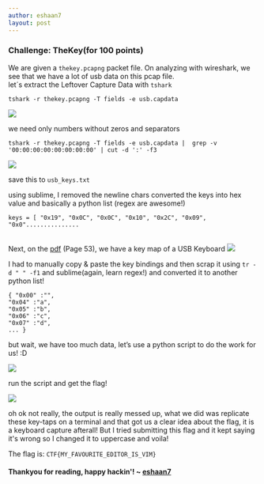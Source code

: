 ```yaml
---
author: eshaan7
layout: post
---
```



### Challenge: TheKey(for 100 points)

We are given a  `thekey.pcapng` packet file. On analyzing with wireshark, we see that we have a lot of usb data on this pcap file. <br/>
let´s extract the Leftover Capture Data with `tshark`

	tshark -r thekey.pcapng -T fields -e usb.capdata

<img src="https://raw.githubusercontent.com/Eshaan7/BSidesSF_CTF_2019_datadumps/master/forensics/100_thekey_COMPLETE/pics/1.png">

we need only numbers without zeros and separators

	tshark -r thekey.pcapng -T fields -e usb.capdata |  grep -v '00:00:00:00:00:00:00:00' | cut -d ':' -f3

<img src="https://raw.githubusercontent.com/Eshaan7/BSidesSF_CTF_2019_datadumps/master/forensics/100_thekey_COMPLETE/pics/2.png">

save this to `usb_keys.txt`

using sublime, I removed the newline chars converted the keys into hex value and basically a python list (regex are awesome!)

	keys = [ "0x19", "0x0C", "0x0C", "0x10", "0x2C", "0x09", "0x0"...............

<br/>
Next, on the <a href="https://www.usb.org/sites/default/files/documents/hut1_12v2.pdf">pdf</a> (Page 53), we have a key map of a USB Keyboard

<img src="https://raw.githubusercontent.com/Eshaan7/BSidesSF_CTF_2019_datadumps/master/forensics/100_thekey_COMPLETE/pics/usbDoc.png">

I had to manually copy & paste the key bindings and then scrap it using `tr -d " " -f1` and sublime(again, learn regex!) and converted it to another python list!

	{ "0x00" :"",
	"0x04" :"a",
	"0x05" :"b",
	"0x06" :"c",
	"0x07" :"d",
	... }

but wait, we have too much data, let’s use a python script to do the work for us! :D

<img src="https://raw.githubusercontent.com/Eshaan7/BSidesSF_CTF_2019_datadumps/master/forensics/100_thekey_COMPLETE/pics/pyscript.png">

run the script and get the flag! 

<img src="https://raw.githubusercontent.com/Eshaan7/BSidesSF_CTF_2019_datadumps/master/forensics/100_thekey_COMPLETE/pics/runpyscript.png">

oh ok not really, the output is really messed up, what we did was replicate these key-taps on a terminal and that got us a clear idea about the flag, it is a keyboard capture afterall!
But I tried submitting this flag and it kept saying it's wrong so I changed it to uppercase and voila!

The flag is: `CTF{MY_FAVOURITE_EDITOR_IS_VIM}`

#### Thankyou for reading, happy hackin'! ~ [eshaan7](https://eshaan7.cf/)
